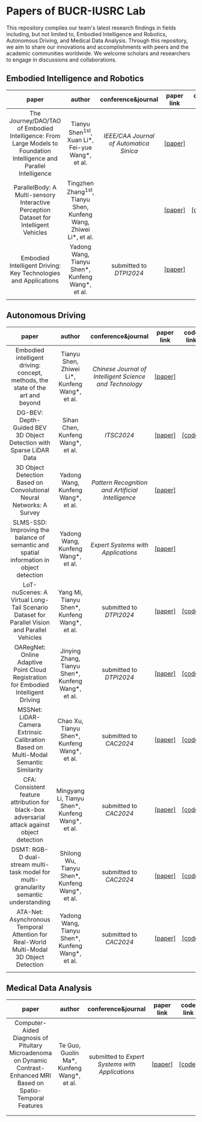 # Papers of BUCR-IUSRC Lab

This repository compiles our team's latest research findings in fields including, but not limited to, Embodied Intelligence and Robotics, Autonomous Driving, and Medical Data Analysis. Through this repository, we aim to share our innovations and accomplishments with peers and the academic communities worldwide. We welcome scholars and researchers to engage in discussions and collaborations.



## Embodied Intelligence and Robotics

|                            paper                             |                            author                            |           conference&journal            |                          paper link                          |                          code link                           |
| :----------------------------------------------------------: | :----------------------------------------------------------: | :-------------------------------------: | :----------------------------------------------------------: | :----------------------------------------------------------: |
| The Journey/DAO/TAO of Embodied Intelligence: From Large Models to Foundation Intelligence and Parallel Intelligence | Tianyu Shen<sup>1st</sup>, Xuan Li\*, Fei-yue Wang\*, et al. | *IEEE/CAA Journal of Automatica Sinica* | [[paper]](https://ieeexplore.ieee.org/abstract/document/10539310) |                                                              |
| ParallelBody: A Multi-sensory Interactive Perception Dataset for Intelligent Vehicles | Tingzhen Zhang<sup>1st</sup>, Tianyu Shen, Kunfeng Wang, Zhiwei Li\*, et al. |                                         |                         [[paper]](#)                         | [[code]](https://github.com/BUCT-IUSRC/Dataset__ParallelBody) |
| Embodied Intelligent Driving: Key Technologies and Applications |      Yadong Wang, Tianyu Shen\*, Kunfeng Wang\*, et al.      |         submitted to *DTPI2024*         |                         [[paper]]()                          |                                                              |
|                                                              |                                                              |                                         |                                                              |                                                              |



## Autonomous Driving

|                            paper                             |                        author                        |                   conference&journal                    |                          paper link                          |                          code link                           |
| :----------------------------------------------------------: | :--------------------------------------------------: | :-----------------------------------------------------: | :----------------------------------------------------------: | :----------------------------------------------------------: |
| Embodied intelligent driving: concept, methods, the state of the art and beyond |   Tianyu Shen, Zhiwei Li\*, Kunfeng Wang\*, et al.   | *Chinese Journal of Intelligent Science and Technology* | [[paper]](https://www.infocomm-journal.com/znkx/CN/10.11959/j.issn.2096-6652.202404) |                                                              |
| DG-BEV: Depth-Guided BEV 3D Object Detection with Sparse LiDAR Data |          Sihan Chen, Kunfeng Wang\*, et al.          |                       *ITSC2024*                        |                         [[paper]](#)                         |   [[code]](https://github.com/BUCT-IUSRC/Research__DGBEV)    |
| 3D Object Detection Based on Convolutional Neural Networks: A Survey |         Yadong Wang, Kunfeng Wang\*, et al.          |    *Pattern Recognition and Artificial Intelligence*    | [[paper]](https://kns.cnki.net/kcms2/article/abstract?v=5MjHqO3BiXWLpjmdTh0LjZBvdQUJtiwz__nItxdEK6Jwa2UJznHnFMzAp4Czw9VMPhOZMpAbk5HhtFVFOYpWQy2swVuwRS7uK9e1quv9yLVEe-e6C7o2raev_52xOoiCA0I7ObVyKlFJaJl_n8eX1XrjBg1aoYOafau7cDsgDO-bshvRFaPY4ki7aAkOPff37me2UdAZOpA=&uniplatform=NZKPT&language=CHS) |                                                              |
| SLMS-SSD: Improving the balance of semantic and spatial information in object detection |         Yadong Wang, Kunfeng Wang\*, et al.          |           *Expert Systems with Applications*            | [[paper]](https://www.sciencedirect.com/science/article/abs/pii/S0957417422009782) |                                                              |
| LoT-nuScenes: A Virtual Long-Tail Scenario Dataset for Parallel Vision and Parallel Vehicles |    Yang Mi, Tianyu Shen\*, Kunfeng Wang\*, et al.    |                 submitted to *DTPI2024*                 |                         [[paper]](#)                         | [[code]](https://github.com/BUCT-IUSRC/Dataset__LoT-nuScenes) |
| OARegNet: Online Adaptive Point Cloud Registration for Embodied Intelligent Driving | Jinying Zhang, Tianyu Shen\*, Kunfeng Wang\*, et al. |                 submitted to *DTPI2024*                 |                         [[paper]](#)                         |  [[code]](https://github.com/BUCT-IUSRC/Research__OARegNet)  |
| MSSNet: LiDAR-Camera Extrinsic Calibration Based on Multi-Modal Semantic Similarity |    Chao Xu, Tianyu Shen\*, Kunfeng Wang\*, et al.    |                 submitted to *CAC2024*                  |                         [[paper]](#)                         |   [[code]](https://github.com/BUCT-IUSRC/Research__MSSNet)   |
| CFA: Consistent feature attribution for black-box adversarial attack against object detection |  Mingyang Li, Tianyu Shen\*, Kunfeng Wang\*, et al.  |                 submitted to *CAC2024*                  |                         [[paper]](#)                         |    [[code]](https://github.com/BUCT-IUSRC/Research__CFA)     |
| DSMT: RGB-D dual-stream multi-task model for multi-granularity semantic understanding |  Shilong Wu, Tianyu Shen\*, Kunfeng Wang\*, et al.   |                 submitted to *CAC2024*                  |                         [[paper]](#)                         |    [[code]](https://github.com/BUCT-IUSRC/Research__DSMT)    |
| ATA-Net: Asynchronous Temporal Attention for Real-World Multi-Modal 3D Object Detection |  Yadong Wang, Tianyu Shen\*, Kunfeng Wang\*, et al.  |                 submitted to *CAC2024*                  |                         [[paper]](#)                         |  [[code]](https://github.com/BUCT-IUSRC/Research__ATA-Net)   |
|                                                              |                                                      |                                                         |                                                              |                                                              |



## Medical Data Analysis

|                            paper                             |                   author                    |               conference&journal                |  paper link  |                        code link                         |
| :----------------------------------------------------------: | :-----------------------------------------: | :---------------------------------------------: | :----------: | :------------------------------------------------------: |
| Computer-Aided Diagnosis of Pituitary Microadenoma on Dynamic Contrast-Enhanced MRI Based on Spatio-Temporal Features | Te Guo, Guolin Ma\*, Kunfeng Wang\*, et al. | submitted to *Expert Systems with Applications* | [[paper]](#) | [[code]](https://github.com/BUCT-IUSRC/Research__PM-CAD) |
|                                                              |                                             |                                                 |              |                                                          |
|                                                              |                                             |                                                 |              |                                                          |


